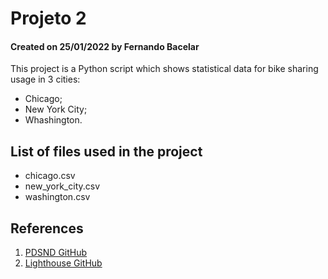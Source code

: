 # Projeto 2

#### Created on 25/01/2022 by Fernando Bacelar

This project is a Python script which shows statistical data for bike sharing usage in 3 cities:

- Chicago;
- New York City;
- Whashington.


## List of files used in the project

- chicago.csv
- new_york_city.csv
- washington.csv


## References

1. [PDSND GitHub](https://github.com/udacity/pdsnd_github)
2. [Lighthouse GitHub](https://github.com/GoogleChrome/lighthouse)
